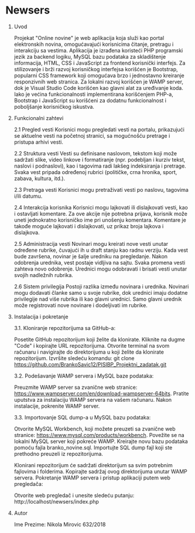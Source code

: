 # Newsers
1. Uvod

   Projekat "Online novine" je web aplikacija koja služi kao portal elektronskih novina, omogućavajući korisnicima čitanje, pretragu i interakciju sa vestima. Aplikacija je
   izrađena koristeći PHP programski jezik za backend logiku, MySQL bazu podataka za skladištenje informacija, HTML, CSS i JavaScript za frontend korisnički interfejs. Za 
   stilizovanje i brži razvoj korisničkog interfejsa korišćen je Bootstrap, popularni CSS framework koji omogućava brzo i jednostavno kreiranje responzivnih web stranica. Za
   lokalni razvoj korišćen je WAMP server, dok je Visual Studio Code korišćen kao glavni alat za uređivanje koda. Iako je većina funkcionalnosti implementirana korišćenjem 
   PHP-a, Bootstrap i JavaScript su korišćeni za dodatnu funkcionalnost i poboljšanje korisničkog iskustva.

3. Funkcionalni zahtevi

   2.1 Pregled vesti
   Korisnici mogu pregledati vesti na portalu, prikazujući se aktuelne vesti na početnoj stranici, sa mogućnošću pretrage i pristupa arhivi vesti.
   
   2.2 Struktura vesti
   Vesti su definisane naslovom, tekstom koji može sadržati slike, video linkove i formatiranje (npr. podebljan i kurziv tekst, naslovi i podnaslovi), kao i tagovima radi 
   lakšeg indeksiranja i pretrage. Svaka vest pripada određenoj rubrici (političke, crna hronika, sport, zabava, kultura, itd.).
   
   2.3 Pretraga vesti
   Korisnici mogu pretraživati vesti po naslovu, tagovima i/ili datumu.
   
   2.4 Interakcija korisnika
   Korisnici mogu lajkovati ili dislajkovati vesti, kao i ostavljati komentare. Za ove akcije nije potrebna prijava, korisnik može uneti jednokratno korisničko ime pri 
   unošenju komentara. Komentare je takođe moguće lajkovati i dislajkovati, uz prikaz broja lajkova i dislajkova.
   
   2.5 Administracija vesti
   Novinari mogu kreirati nove vesti unutar određene rubrike, čuvajući ih u draft stanju kao radnu verziju. Kada vest bude završena, novinar je šalje uredniku na pregledanje. 
   Nakon odobrenja urednika, vest postaje vidljiva na sajtu. Svaka promena vesti zahteva novo odobrenje. Urednici mogu odobravati i brisati vesti unutar svojih nadležnih 
   rubrika.
   
   2.6 Sistem privilegija
   Postoji razlika između novinara i urednika. Novinari mogu dodavati članke samo u svoje rubrike, dok urednici imaju dodatne privilegije nad više rubrika ili kao glavni 
   urednici. Samo glavni urednik može registrovati nove novinare i dodeljivati im rubrike.


4. Instalacija i pokretanje

   3.1. Kloniranje repozitorijuma sa GitHub-a:

   Posetite GitHub repozitorijum koji želite da klonirate.
   Kliknite na dugme "Code" i kopirajte URL repozitorijuma.
   Otvorite terminal na svom računaru i navigirajte do direktorijuma u koji želite da klonirate repozitorijum.
   Izvršite sledeću komandu: git clone https://github.com/BrankoSavic12/PISIBP_Projektni_zadatak.git

   3.2. Podešavanje WAMP servera i MySQL baze podataka:

   Preuzmite WAMP server sa zvanične web stranice: https://www.wampserver.com/en/download-wampserver-64bits.
   Pratite uputstva za instalaciju WAMP servera na vašem računaru.
   Nakon instalacije, pokrenite WAMP server.

   3.3. Importovanje SQL dump-a u MySQL bazu podataka:

   Otvorite MySQL Workbench, koji možete preuzeti sa zvanične web stranice: https://www.mysql.com/products/workbench.
   Povežite se na lokalni MySQL server koji pokreće WAMP.
   Kreirajte novu bazu podataka pomoću fajla branko_novine.sql.
   Importujte SQL dump fajl koji ste prethodno preuzeli iz repozitorijuma.

   Klonirani repozitorijum će sadržati direktorijum sa svim potrebnim fajlovima i folderima.
   Kopirajte sadržaj ovog direktorijuma unutar WAMP servera.
   Pokretanje WAMP servera i pristup aplikaciji putem web pregledača:

   Otvorite web pregledač i unesite sledeću putanju: http://localhost/newsers/index.php

5. Autor
   
   Ime Prezime: Nikola Mirovic 632/2018
